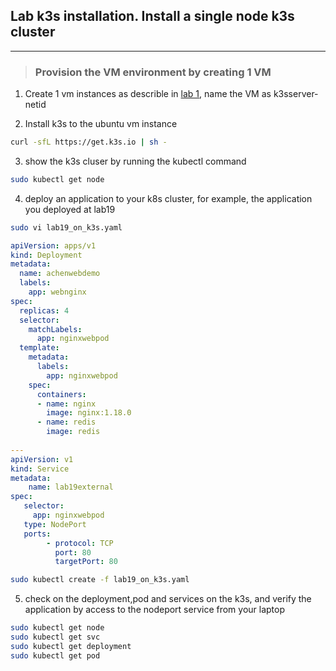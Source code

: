 ## Lab k3s installation. Install a single node k3s cluster
___
> ### Provision the VM environment by creating 1 VM

1. Create 1 vm instances as describle in [lab 1](https://github.com/alexchenuw/devopslabs/tree/main/Lab-1), name the VM as k3sserver-netid

2. Install k3s to the ubuntu vm instance

```bash
curl -sfL https://get.k3s.io | sh -
```
3. show the k3s cluser by running the kubectl command

```bash
sudo kubectl get node
```
4. deploy an application to your k8s cluster, for example, the application you deployed at lab19
```bash
sudo vi lab19_on_k3s.yaml
```
```yaml
apiVersion: apps/v1
kind: Deployment
metadata:
  name: achenwebdemo
  labels:
    app: webnginx
spec:
  replicas: 4
  selector:
    matchLabels:
      app: nginxwebpod
  template:
    metadata:
      labels:
        app: nginxwebpod
    spec:
      containers:
      - name: nginx
        image: nginx:1.18.0
      - name: redis
        image: redis
        
---
apiVersion: v1 
kind: Service 
metadata: 
    name: lab19external 
spec: 
   selector: 
     app: nginxwebpod 
   type: NodePort
   ports: 
        - protocol: TCP 
          port: 80 
          targetPort: 80
```
```bash
sudo kubectl create -f lab19_on_k3s.yaml
```
5. check on the deployment,pod and services on the k3s, and verify the application by access to the nodeport service from your laptop


```bash
sudo kubectl get node
sudo kubectl get svc
sudo kubectl get deployment
sudo kubectl get pod
```
